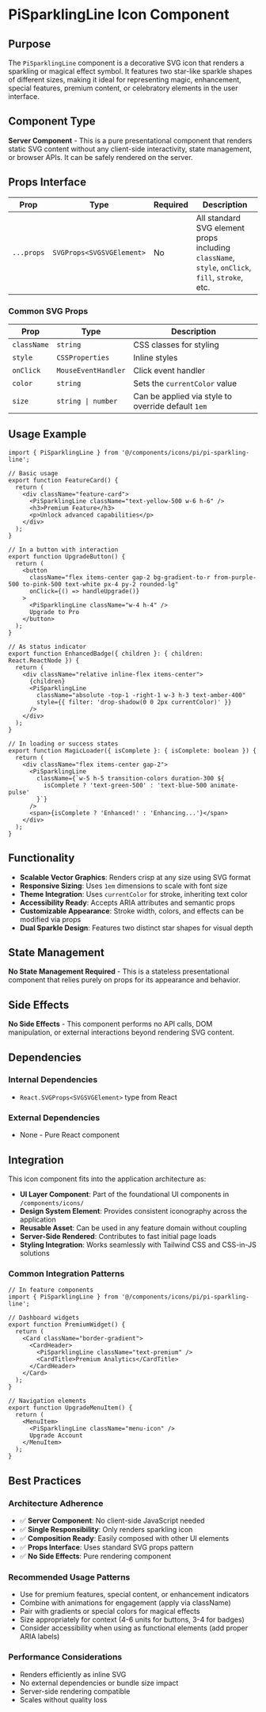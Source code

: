 # PiSparklingLine Icon Component

## Purpose

The `PiSparklingLine` component is a decorative SVG icon that renders a sparkling or magical effect symbol. It features two star-like sparkle shapes of different sizes, making it ideal for representing magic, enhancement, special features, premium content, or celebratory elements in the user interface.

## Component Type

**Server Component** - This is a pure presentational component that renders static SVG content without any client-side interactivity, state management, or browser APIs. It can be safely rendered on the server.

## Props Interface

| Prop | Type | Required | Description |
|------|------|----------|-------------|
| `...props` | `SVGProps<SVGSVGElement>` | No | All standard SVG element props including `className`, `style`, `onClick`, `fill`, `stroke`, etc. |

### Common SVG Props
| Prop | Type | Description |
|------|------|-------------|
| `className` | `string` | CSS classes for styling |
| `style` | `CSSProperties` | Inline styles |
| `onClick` | `MouseEventHandler` | Click event handler |
| `color` | `string` | Sets the `currentColor` value |
| `size` | `string \| number` | Can be applied via style to override default `1em` |

## Usage Example

```tsx
import { PiSparklingLine } from '@/components/icons/pi/pi-sparkling-line';

// Basic usage
export function FeatureCard() {
  return (
    <div className="feature-card">
      <PiSparklingLine className="text-yellow-500 w-6 h-6" />
      <h3>Premium Feature</h3>
      <p>Unlock advanced capabilities</p>
    </div>
  );
}

// In a button with interaction
export function UpgradeButton() {
  return (
    <button 
      className="flex items-center gap-2 bg-gradient-to-r from-purple-500 to-pink-500 text-white px-4 py-2 rounded-lg"
      onClick={() => handleUpgrade()}
    >
      <PiSparklingLine className="w-4 h-4" />
      Upgrade to Pro
    </button>
  );
}

// As status indicator
export function EnhancedBadge({ children }: { children: React.ReactNode }) {
  return (
    <div className="relative inline-flex items-center">
      {children}
      <PiSparklingLine 
        className="absolute -top-1 -right-1 w-3 h-3 text-amber-400"
        style={{ filter: 'drop-shadow(0 0 2px currentColor)' }}
      />
    </div>
  );
}

// In loading or success states
export function MagicLoader({ isComplete }: { isComplete: boolean }) {
  return (
    <div className="flex items-center gap-2">
      <PiSparklingLine 
        className={`w-5 h-5 transition-colors duration-300 ${
          isComplete ? 'text-green-500' : 'text-blue-500 animate-pulse'
        }`}
      />
      <span>{isComplete ? 'Enhanced!' : 'Enhancing...'}</span>
    </div>
  );
}
```

## Functionality

- **Scalable Vector Graphics**: Renders crisp at any size using SVG format
- **Responsive Sizing**: Uses `1em` dimensions to scale with font size
- **Theme Integration**: Uses `currentColor` for stroke, inheriting text color
- **Accessibility Ready**: Accepts ARIA attributes and semantic props
- **Customizable Appearance**: Stroke width, colors, and effects can be modified via props
- **Dual Sparkle Design**: Features two distinct star shapes for visual depth

## State Management

**No State Management Required** - This is a stateless presentational component that relies purely on props for its appearance and behavior.

## Side Effects

**No Side Effects** - This component performs no API calls, DOM manipulation, or external interactions beyond rendering SVG content.

## Dependencies

### Internal Dependencies
- `React.SVGProps<SVGSVGElement>` type from React

### External Dependencies
- None - Pure React component

## Integration

This icon component fits into the application architecture as:

- **UI Layer Component**: Part of the foundational UI components in `/components/icons/`
- **Design System Element**: Provides consistent iconography across the application
- **Reusable Asset**: Can be used in any feature domain without coupling
- **Server-Side Rendered**: Contributes to fast initial page loads
- **Styling Integration**: Works seamlessly with Tailwind CSS and CSS-in-JS solutions

### Common Integration Patterns

```tsx
// In feature components
import { PiSparklingLine } from '@/components/icons/pi/pi-sparkling-line';

// Dashboard widgets
export function PremiumWidget() {
  return (
    <Card className="border-gradient">
      <CardHeader>
        <PiSparklingLine className="text-premium" />
        <CardTitle>Premium Analytics</CardTitle>
      </CardHeader>
    </Card>
  );
}

// Navigation elements
export function UpgradeMenuItem() {
  return (
    <MenuItem>
      <PiSparklingLine className="menu-icon" />
      Upgrade Account
    </MenuItem>
  );
}
```

## Best Practices

### Architecture Adherence
- ✅ **Server Component**: No client-side JavaScript needed
- ✅ **Single Responsibility**: Only renders sparkling icon
- ✅ **Composition Ready**: Easily composed with other UI elements
- ✅ **Props Interface**: Uses standard SVG props pattern
- ✅ **No Side Effects**: Pure rendering component

### Recommended Usage Patterns
- Use for premium features, special content, or enhancement indicators
- Combine with animations for engagement (apply via className)
- Pair with gradients or special colors for magical effects
- Size appropriately for context (4-6 units for buttons, 3-4 for badges)
- Consider accessibility when using as functional elements (add proper ARIA labels)

### Performance Considerations
- Renders efficiently as inline SVG
- No external dependencies or bundle size impact
- Server-side rendering compatible
- Scales without quality loss